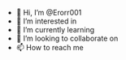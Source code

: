 - 👋 Hi, I’m @Erorr001
- 👀 I’m interested in  
- 🌱 I’m currently learning  
- 💞️ I’m looking to collaborate on
- 📫 How to reach me    

 
